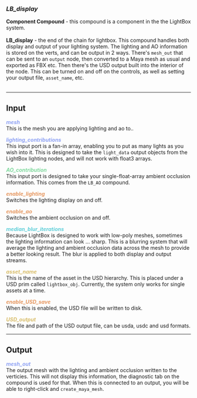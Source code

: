### ***LB_display***
**Component Compound** - this compound is a component in the the LightBox system.<br /><br />
**LB_display** - the end of the chain for lightbox.  This compound handles both display and output of your lighting system.  The lighting and AO information is stored on the verts, and can be output in 2 ways. There's `mesh_out` that can be sent to an `output` node, then converted to a Maya mesh as usual and exported as FBX etc.  Then there's the USD output built into the interior of the node.  This can be turned on and off on the controls, as well as setting your output file, `asset_name`, etc.<br /><br />

***
## Input
<span style="color:#90A3F4">***mesh***</span>
<br />This is the mesh you are applying lighting and ao to..

<span style="color:#90A3F4">***lighting_contributions***</span>
<br />This input port is a fan-in array, enabling you to put as many lights as you wish into it.  This is designed to take the `light_data` output objects from the LightBox lighting nodes, and will not work with float3 arrays.

<span style="color:#82D99F">***AO_contribution***</span>
<br />This input port is designed to take your single-float-array ambient occlusion information.  This comes from the `LB_AO` compound.

<span style="color:#E69963">***enable_lighting***</span>
<br />Switches the lighting display on and off.

<span style="color:#E69963">***enable_ao***</span>
<br />Switches the ambient occlusion on and off.

<span style="color:#62CFD9">***median_blur_iterations***</span>
<br />Because LightBox is designed to work with low-poly meshes, sometimes the lighting information can look ... sharp.  This is a blurring system that will average the lighting and ambient occlusion data across the mesh to provide a better looking result.  The blur is applied to both display and output streams. 

<span style="color:#D9BE6C">***asset_name***</span>
<br />This is the name of the asset in the USD hierarchy.  This is placed under a USD prim called `lightbox_obj`.  Currently, the system only works for single assets at a time.

<span style="color:#E69963">***enable_USD_save***</span>
<br />When this is enabled, the USD file will be written to disk.

<span style="color:#D9BE6C">***USD_output***</span>
<br />The file and path of the USD output file, can be usda, usdc and usd formats.


***
## Output
<span style="color:#90A3F4">***mesh_out***</span>
<br />The output mesh with the lighting and ambient occlusion written to the verticies.  This will not display this information, the diagnostic tab on the compound is used for that.  When this is connected to an output, you will be able to right-click and `create_maya_mesh`. 

